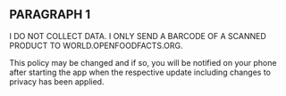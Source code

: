 ## PARAGRAPH 1
I DO NOT COLLECT DATA. I ONLY SEND A BARCODE OF A SCANNED PRODUCT TO WORLD.OPENFOODFACTS.ORG.

This policy may be changed and if so, you will be notified on your phone after starting the app when the respective update including changes to privacy has been applied.
